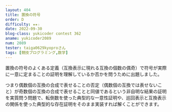```yaml
---
layout: 404
title: 置換の符号
order: D
difficulty: ★★☆
date: 2022-09-30
blog-class: yukicoder contest 362
aname: yukicoder2089
num: 2089
tester: taiga0629kyoproさん
tags: [競技プログラミング,数学]
---
```


置換の符号のよくある定義（互換表示に現れる互換の個数の偶奇）で符号が実際に一意に定まることの証明を理解しているか否かを問うために出題しました。

つまり偶数個の互換の合成で表せることの否定（偶数個の互換では表せないこと）が奇数個の互換の合成で表せることと同値であるという非自明な結果の証明を実質問う問題で、転倒数を使った典型的な一意性証明や、巡回表示と互換表示の関係を使った典型的な存在証明をそのまま実装すれば解くことができます。
